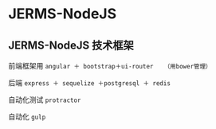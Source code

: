 # JERMS-NodeJS

## JERMS-NodeJS 技术框架

前端框架用 	`angular ＋ bootstrap＋ui-router   （用bower管理）`

后端 		`express ＋ sequelize ＋postgresql ＋ redis`

自动化测试 	`protractor`

自动化 		`gulp`